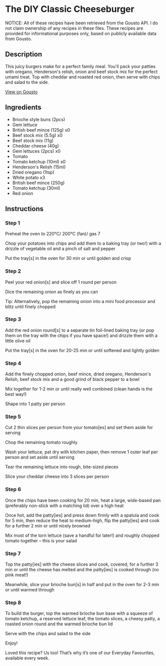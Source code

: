 # The DIY Classic Cheeseburger

NOTICE: All of these recipes have been retrieved from the Gousto API. I do not claim ownership of any recipes in these files. These recipes are provided for informational purposes only, based on publicly available data from Gousto.

## Description

This juicy burgers make for a perfect family meal. You'll pack your patties with oregano, Henderson's relish, onion and beef stock mix for the perfect umami treat. Top with cheddar and roasted red onion, then serve with chips and salad to the side.



[View on Gousto](https://www.gousto.co.uk/recipes/cookbook/the-diy-classic-cheeseburger)

## Ingredients

- Brioche style buns (2pcs)
- Gem lettuce
- British beef mince (125g) x0
- Beef stock mix (5.5g) x0
- Beef stock mix (11g)
- Cheddar cheese (40g)
- Gem lettuces (2pcs) x0
- Tomato
- Tomato ketchup (10ml) x0
- Henderson's Relish (15ml)
- Dried oregano (1tsp)
- White potato x3
- British beef mince (250g)
- Tomato ketchup (30ml)
- Red onion

## Instructions


### Step 1

Preheat the oven to 220°C/ 200°C (fan)/ gas 7

Chop your potatoes into chips and add them to a baking tray (or two!) with a drizzle of vegetable oil and a pinch of salt and pepper

Put the tray[s] in the oven for 30 min or until golden and crisp


### Step 2

Peel your red onion[s]<span class="text-danger"> </span>and slice off 1 round per person

Dice the remaining onion as finely as you can

Tip: Alternatively, pop the remaining onion into a mini food processor and blitz until finely chopped


### Step 3

Add the red onion round[s] to a separate tin foil-lined baking tray (or pop them on the tray with the chips if you have space!) and drizzle them with a little olive oil

Put the tray[s] in the oven for 20-25 min or until softened and lightly golden


### Step 4

Add the finely chopped onion, beef mince, dried oregano, Henderson's Relish, beef stock mix and a good grind of black pepper to a bowl

Mix together for 1-2 min or until really well combined (clean hands is the best way!)

Shape into 1 patty per person


### Step 5

Cut 2 thin slices per person from your tomato[es] and set them aside for serving

Chop the remaining tomato roughly

Wash your lettuce, pat dry with kitchen paper, then remove 1<span class="text-danger"> </span>outer leaf per person and set aside until serving

Tear the remaining lettuce into rough, bite-sized pieces

Slice your cheddar cheese into 3 slices per person


### Step 6

Once the chips have been cooking for 20 min, heat a large, wide-based pan (preferably non-stick with a matching lid) over a high heat

Once hot, add the patty[ies] and press down firmly with a spatula and cook for 5 min, then reduce the heat to medium-high, flip the patty[ies] and cook for a further 2 min or until nicely browned

Mix most of the torn lettuce (save a handful for later!) and roughly chopped tomato together – this is your salad


### Step 7

Top the patty[ies] with the cheese slices and cook, covered, for a further 3 min or until the cheese has melted and the patty[ies] is cooked through (no pink meat!)

Meanwhile, slice your brioche bun[s] in half and put in the oven for 2-3 min or until warmed through

### Step 8

To build the burger, top the warmed brioche bun base with a squeeze of tomato ketchup, a reserved lettuce leaf, the tomato slices, a cheesy patty, a roasted onion round and the warmed brioche bun lid

Serve with the chips and salad to the side

Enjoy!

<span class="text-danger">Loved this recipe? Us too! That’s why it’s one of our Everyday Favourites, available every week.</span>

